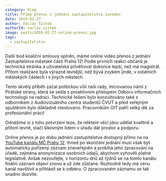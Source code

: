 ```yaml
---
category: blog
title: Přímý přenos z jednání zastupitelstva zaveden
date: 2019-02-27
author: Václav Šístek
authorId: vaclav.sistek
image: posts/2019-02-27-online-prenos.jpg
tags:
  - zastupitelstvo
---
```


Další bod koaliční smlouvy splněn, máme online video přenos z jednání Zastupitelstva městské části Praha 12! Podle prvních reakcí občanů je technická stránka a uživatelská přívětivost dokonce lepší, než má magistrát. Přitom realizace byla výrazně levnější, než bývá zvykem jinde, v ostatních městských částech i v jiných městech.

Tento skvělý příběh začal politickou vůlí naší rady, iniciovanou námi z Pirátské strany, která se sešla s proaktivním přístupem Odboru informačních technologií na radnici. Technické řešení bylo konzultováno také s odborníkem z Audiovizuálního centra studentů ČVUT a před veřejným spuštěním bylo důkladně otestováno. Pracovníkům OIT patří velký dík za profesionální práci!

Odnášíme si z toho potvrzení teze, že některé věci jdou udělat kvalitně a přitom levně, stačí šikovným lidem v úřadu dát prostor a podporu.

Online přenos je po dobu jednání zastupitelstva dostupný přímo na na [YouTube kanálu MČ Prahy 12](https://www.youtube.com/channel/UCikXVIsMdFckWex7wpIn5Dw). Ihned po skončení jednání musí však být automaticky pořízený záznam zneveřejněn a probíhá jeho zpracování na úřadě, zejména anonymizace osobních údajů, abychom vyhověli platné legislativě. Avšak nezoufejte, v horizontu dnů až týdnů se na tomto kanálu finální záznam objeví znovu a už zde zůstane. Rozhodně tedy má cenu kanál navštívit a přihlásit se k odběru. O zpracovaném záznamu se tak snadno dozvíte.
